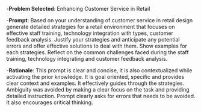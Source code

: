 -**Problem Selected**: Enhancing Customer Service in Retail

-**Prompt**: Based on your understanding of customer service in retail design generate detailed strategies for a retail environment that focuses on effective staff training,  technology integration with types, customer feedback analysis. Justify your strategies and anticipate any potential errors and offer effective solutions to deal with them. Show examples for each strategies. Reflect on the common challenges faced during the staff training, technology integrating and customer feedback analysis.

-**Rationale**: This prompt is clear and concise,  it is also contextualized while activating the prior knowledge. It is goal oriented, specific and provides clear context and examples. It effectively guides through the strategies. Ambiguity was avoided by making a clear focus on the task and providing detailed instruction. Prompt clearly asks for errors that needs to be avoided. It also encourages critical thinking.